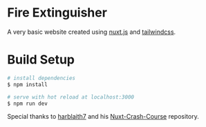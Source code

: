 # Fire Extinguisher
A very basic website created using <a href="https://github.com/nuxt/nuxt.js" target="_blank">nuxt.js</a> and <a href="https://github.com/tailwindlabs/tailwindcss" target="_blank">tailwindcss</a>.

# Build Setup
```bash
# install dependencies
$ npm install

# serve with hot reload at localhost:3000
$ npm run dev
```

Special thanks to <a href="https://github.com/harblaith7">harblaith7</a> and his 
<a href="https://github.com/harblaith7/Nuxt-Crash-Course/tree/main/Client">Nuxt-Crash-Course</a> repository.
